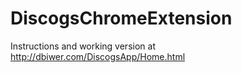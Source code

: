 # DiscogsChromeExtension


Instructions and working version at http://dbiwer.com/DiscogsApp/Home.html
